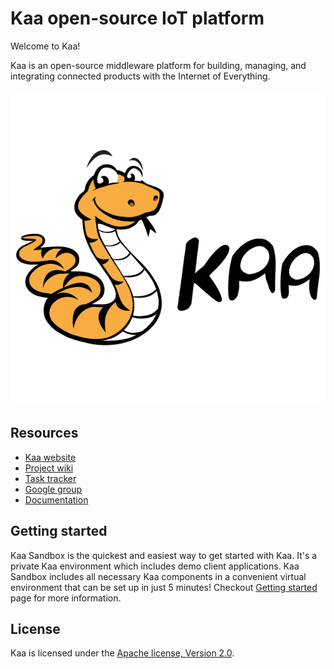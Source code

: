 Kaa open-source IoT platform
============================

Welcome to Kaa!

Kaa is an open-source middleware platform for building, managing, and integrating connected products with the Internet of Everything.

[![Kaa logo](logo_kaa_fullsize.png)](http://www.kaaproject.org/)

## Resources

* [Kaa website](http://www.kaaproject.org/)
* [Project wiki](http://docs.kaaproject.org/display/KAA/)
* [Task tracker](http://jira.kaaproject.org/browse/KAA/)
* [Google group](https://groups.google.com/forum/#!forum/kaaproject)
* [Documentation](http://docs.kaaproject.org/display/KAA/Kaa+IoT+Platform+Home)

## Getting started

Kaa Sandbox is the quickest and easiest way to get started with Kaa. It's a private Kaa environment which includes demo client applications. Kaa Sandbox includes all necessary Kaa components in a convenient virtual environment that can be set up in just 5 minutes! Checkout [Getting started](http://docs.kaaproject.org/display/KAA/Getting+started) page for more information.

## License

Kaa is licensed under the [Apache license, Version 2.0](http://www.apache.org/licenses/LICENSE-2.0).
